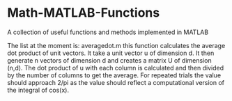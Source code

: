 # Math-MATLAB-Functions
A collection of useful functions and methods implemented in MATLAB

The list at the moment is:
averagedot.m
  this function calculates the average dot product of unit vectors. It take a unit vector u of dimension d. It then generate n 		vectors of dimension d and creates a matrix U of dimension (n,d). The dot product of u with each column is calculated and then 	divided by the number of columns to get the average. For repeated trials the value should approach 2/pi as the value should 			reflect a computational version of the integral of cos(x).
  
